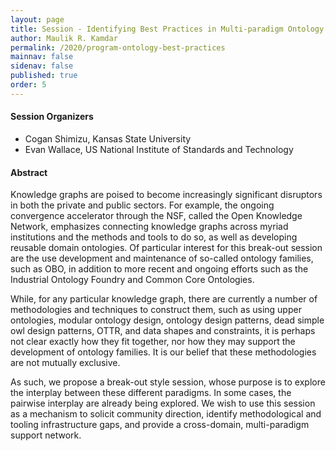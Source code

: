 ```yaml
---
layout: page
title: Session - Identifying Best Practices in Multi-paradigm Ontology Family Development
author: Maulik R. Kamdar
permalink: /2020/program-ontology-best-practices
mainnav: false
sidenav: false
published: true
order: 5
---
```


#### Session Organizers
- Cogan Shimizu, Kansas State University 
- Evan Wallace, US National Institute of Standards and Technology

#### Abstract 
Knowledge graphs are poised to become increasingly significant disruptors in both the private and public sectors. For example, the ongoing convergence accelerator through the NSF, called the Open Knowledge Network, emphasizes connecting knowledge graphs across myriad institutions and the methods and tools to do so, as well as developing reusable domain ontologies. Of particular interest for this break-out session are the use development and maintenance of so-called ontology families, such as OBO, in addition to more recent and ongoing efforts such as the Industrial Ontology Foundry and Common Core Ontologies. 

While, for any particular knowledge graph, there are currently a number of methodologies and techniques to construct them, such as using upper ontologies, modular ontology design, ontology design patterns, dead simple owl design patterns, OTTR, and data shapes and constraints, it is perhaps not clear exactly how they fit together, nor how they may support the development of ontology families. It is our belief that these methodologies are not mutually exclusive. 

As such, we propose a break-out style session, whose purpose is to explore the interplay between these different paradigms. In some cases, the pairwise interplay are already being explored. We wish to use this session as a mechanism to solicit community direction, identify methodological and tooling infrastructure gaps, and provide a cross-domain, multi-paradigm support network. 
